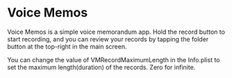 # Voice Memos

Voice Memos is a simple voice memorandum app. Hold the record button to start recording, and you can review your records by tapping the folder button at the top-right in the main screen.

You can change the value of VMRecordMaximumLength in the Info.plist to set the maximum length(duration) of the records. Zero for infinite.